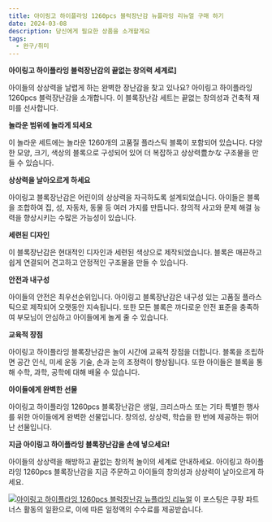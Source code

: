 ```yaml
---
title: 아이링고 하이플라잉 1260pcs 블럭장난감 뉴플라잉 리뉴얼 구매 하기
date: 2024-03-08
description: 당신에게 필요한 상품을 소개할게요
tags:
  - 완구/취미
---
```

**아이링고 하이플라잉 블럭장난감의 끝없는 창의력 세계로]**

아이들의 상상력을 날렵게 하는 완벽한 장난감을 찾고 있나요? 아이링고 하이플라잉 1260pcs 블럭장난감을 소개합니다. 이 블록장난감 세트는 끝없는 창의성과 건축적 재미를 선사합니다.

**놀라운 범위에 놀라게 되세요**

이 놀라운 세트에는 놀라운 1260개의 고품질 플라스틱 블록이 포함되어 있습니다. 다양한 모양, 크기, 색상의 블록으로 구성되어 있어 더 복잡하고 상상력豊かな 구조물을 만들 수 있습니다.

**상상력을 날아오르게 하세요**

아이링고 블록장난감은 어린이의 상상력을 자극하도록 설계되었습니다. 아이들은 블록을 조합하여 집, 성, 자동차, 동물 등 여러 가지를 만듭니다. 창의적 사고와 문제 해결 능력을 향상시키는 수많은 가능성이 있습니다.

**세련된 디자인**

이 블록장난감은 현대적인 디자인과 세련된 색상으로 제작되었습니다. 블록은 매끈하고 쉽게 연결되어 견고하고 안정적인 구조물을 만들 수 있습니다.

**안전과 내구성**

아이들의 안전은 최우선순위입니다. 아이링고 블록장난감은 내구성 있는 고품질 플라스틱으로 제작되어 오랫동안 지속됩니다. 또한 모든 블록은 까다로운 안전 표준을 충족하여 부모님이 안심하고 아이들에게 놀게 줄 수 있습니다.

**교육적 장점**

아이링고 하이플라잉 블록장난감은 놀이 시간에 교육적 장점을 더합니다. 블록을 조립하면 공간 인식, 미세 운동 기술, 손과 눈의 조정력이 향상됩니다. 또한 아이들은 블록을 통해 수학, 과학, 공학에 대해 배울 수 있습니다.

**아이들에게 완벽한 선물**

아이링고 하이플라잉 1260pcs 블록장난감은 생일, 크리스마스 또는 기타 특별한 행사를 위한 아이들에게 완벽한 선물입니다. 창의성, 상상력, 학습을 한 번에 제공하는 뛰어난 선물입니다.

**지금 아이링고 하이플라잉 블록장난감을 손에 넣으세요!**

아이들의 상상력을 해방하고 끝없는 창의적 놀이의 세계로 안내하세요. 아이링고 하이플라잉 1260pcs 블록장난감을 지금 주문하고 아이들의 창의성과 상상력이 날아오르게 하세요.


[![아이링고 하이플라잉 1260pcs 블럭장난감 뉴플라잉 리뉴얼](https://i.imgur.com/81F7uro.png#center)](https://link.coupang.com/re/AFFSDP?lptag=AF5033054&pageKey=7262497316&itemId=18502145219&vendorItemId=85641364723&traceid=V0-153-7f861975abdb822f&clickBeacon=pNvLlJGE7xEmnRenpIxbnT5Y8BUfUYRQT54P-e_HSFJMKw9VOgc5hoJdLCxyjM6Mko-zNZ-eJw-A45xuSw0fZZ717sgYqLUA0Ot7GxRD9yReYgvjK9QE8HXF7TiWRoF9VC9v4miJM_AC3AJ4RrWDg7H38bFB1EOwUVZ-tP-hSQdUYFMnfEjtgVSpKSutZJ_FEFleah3YHsD4Ze2aEuVFwKPkZTkRb_6-SONwVO-zmNpx3bRLD9WnHLFxthEK-UdKiPcO4gZa19oJ2Wswa49NorqHtkk5yTrBG6yHhLcbjcWa-s4XRhcXPaBkyOP7-akiwEDG34xlCXcYDv-9FoWUPa8GmCA2GKJztaI4PclVTr5hqJc2UHvSTPHU2zUobo3EYQnBsmp2PM1hvQowLgHFoeEpem2xje6ujd7WiiJS5zvSuWTD9RE1m_F26UcWOVGBwtEpQabEixYc-IZYks6ycE1L0KYgbebFp3vwPLoDJavbwjzGOv_S783pm3gq5XhBlwVct6kDuhzRVBZLmd2O7iq-QjYZmP32ACbE9M3xrw6pN47Ht812VO4CxDH_vpQsbkxbUR0IFfCTk89SnNq7JNZOx_NLloZbd0bz842Fh6bPQXW2wCmU7mz8sl_4rIBt7NnrTU7NRH-BipM9jKDQSGA86PyU0VcepxH93cE3g-d_NNlMYDCe7Z_9aJQ3GIMjyR3CZ1gz3dP8EDzLwx2sPdYj6t1EfSBJKFNl3R9H0URJzfqJjcEY6l7HI5Xw3dINtIpCYZMohcOovmDUnsKU8Zp4L_dK3hswGEvucBqnJF1vLiwVsAgwr4ZBRrfCRnynEZosR8IJQBIB_Ew9SAhlgWkRvarbNUN-O54JXFcj8FNSsmpI5ehRCwj2c-lo01HATFJPAH7EltSdasf3PvltrRuX5g1bCut35HtZM6aH83cBTJIvwALXHj_8VlyiLWNOSCYAZy3EDwtUHhmGnbWPMEQmk7MSQHTZJrx-IQfTHBbS&requestid=20240308140816345263047494&token=31850C%7CMIXED)
이 포스팅은 쿠팡 파트너스 활동의 일환으로, 이에 따른 일정액의 수수료를 제공받습니다.


